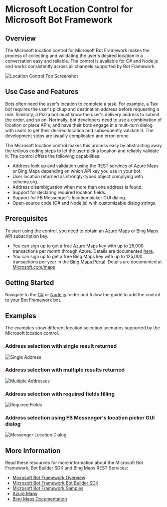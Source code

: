 # Microsoft Location Control for Microsoft Bot Framework

## Overview
The Microsoft location control for Microsoft Bot Framework makes the process of collecting and validating the user's desired location in a conversation easy and reliable. The control is available for C# and Node.js and works consistently across all channels supported by Bot Framework. 

![Location Control Top Screenshot](Images/skype_multiaddress_1.png)

## Use Case and Features
Bots often need the user's location to complete a task. For example, a Taxi bot requires the user's pickup and destination address before requesting a ride. Similarly, a Pizza bot must know the user's delivery address to submit the order, and so on. Normally, bot developers need to use a combination of location or place APIs, and have their bots engage in a multi-turn dialog with users to get their desired location and subsequently validate it. The development steps are usually complicated and error-prone.  

The Microsoft location control makes this process easy by abstracting away the tedious coding steps to let the user pick a location and reliably validate it. The control offers the following capabilities: 

- Address look up and validation using the REST services of Azure Maps or Bing Maps depending on which API key you use in your bot. 
- User location returned as strongly-typed object complying with schema.org.
- Address disambiguation when more than one address is found.
- Support for declaring required location fields.
- Support for FB Messenger's location picker GUI dialog.
- Open-source code (C# and Node.js) with customizable dialog strings. 

## Prerequisites
To start using the control, you need to obtain an Azure Maps or Bing Maps API subscription key. 

* You can sign up to get a free Azure Maps key with up to 25,000 transactions per month through Azure. Details are documented [here](https://docs.microsoft.com/en-us/azure/azure-maps/how-to-manage-account-keys).
* You can sign up to get a free Bing Maps key with up to 125,000 transactions per year in the [Bing Maps Portal](https://www.bingmapsportal.com/). Details are documented at [Microsoft.com/maps](https://www.microsoft.com/maps)

## Getting Started
Navigate to the [C#](/CSharp) or [Node.js](/Node) folder and follow the guide to add the control to your Bot Framework bot. 

## Examples
The examples show different location selection scenarios supported by the Microsoft location control. 

### Address selection with single result returned

![Single Address](Images/skype_singleaddress_2.png)

### Address selection with multiple results returned

![Multiple Addresses](Images/skype_multiaddress_1.png)

### Address selection with required fields filling

![Required Fields](Images/skype_requiredaddress_1.png)

### Address selection using FB Messenger's location picker GUI dialog

![Messenger Location Dialog](Images/messenger_locationdialog_1.png)

## More Information
Read these resources for more information about the Microsoft Bot Framework, Bot Builder SDK and Bing Maps REST Services:

* [Microsoft Bot Framework Overview](https://docs.botframework.com/en-us/)
* [Microsoft Bot Framework Bot Builder SDK](https://github.com/Microsoft/BotBuilder)
* [Microsoft Bot Framework Samples](https://github.com/Microsoft/BotBuilder-Samples)
* [Azure Maps](https://azure.com/maps)
* [Bing Maps Documentation](https://www.microsoft.com/maps/documentation)


